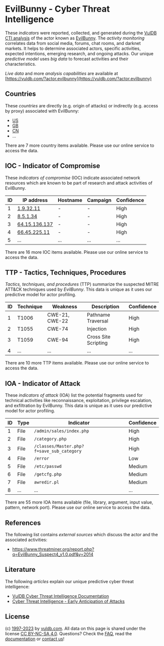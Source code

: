 # EvilBunny - Cyber Threat Intelligence

These _indicators_ were reported, collected, and generated during the [VulDB CTI analysis](https://vuldb.com/?kb.cti) of the actor known as [EvilBunny](https://vuldb.com/?actor.evilbunny). The _activity monitoring_ correlates data from social media, forums, chat rooms, and darknet markets. It helps to determine associated actors, specific activities, expected intentions, emerging research, and ongoing attacks. Our unique _predictive model_ uses _big data_ to forecast activities and their characteristics.

_Live data_ and more _analysis capabilities_ are available at [https://vuldb.com/?actor.evilbunny](https://vuldb.com/?actor.evilbunny)

## Countries

These _countries_ are directly (e.g. origin of attacks) or indirectly (e.g. access by proxy) associated with EvilBunny:

* [US](https://vuldb.com/?country.us)
* [GB](https://vuldb.com/?country.gb)
* [CN](https://vuldb.com/?country.cn)
* ...

There are 7 more country items available. Please use our online service to access the data.

## IOC - Indicator of Compromise

These _indicators of compromise_ (IOC) indicate associated network resources which are known to be part of research and attack activities of EvilBunny.

ID | IP address | Hostname | Campaign | Confidence
-- | ---------- | -------- | -------- | ----------
1 | [1.9.32.11](https://vuldb.com/?ip.1.9.32.11) | - | - | High
2 | [8.5.1.34](https://vuldb.com/?ip.8.5.1.34) | - | - | High
3 | [64.15.136.137](https://vuldb.com/?ip.64.15.136.137) | - | - | High
4 | [66.45.225.11](https://vuldb.com/?ip.66.45.225.11) | - | - | High
5 | ... | ... | ... | ...

There are 16 more IOC items available. Please use our online service to access the data.

## TTP - Tactics, Techniques, Procedures

_Tactics, techniques, and procedures_ (TTP) summarize the suspected MITRE ATT&CK techniques used by _EvilBunny_. This data is unique as it uses our predictive model for actor profiling.

ID | Technique | Weakness | Description | Confidence
-- | --------- | -------- | ----------- | ----------
1 | T1006 | CWE-21, CWE-22 | Pathname Traversal | High
2 | T1055 | CWE-74 | Injection | High
3 | T1059 | CWE-94 | Cross Site Scripting | High
4 | ... | ... | ... | ...

There are 10 more TTP items available. Please use our online service to access the data.

## IOA - Indicator of Attack

These _indicators of attack_ (IOA) list the potential fragments used for technical activities like reconnaissance, exploitation, privilege escalation, and exfiltration by EvilBunny. This data is unique as it uses our predictive model for actor profiling.

ID | Type | Indicator | Confidence
-- | ---- | --------- | ----------
1 | File | `/admin/sales/index.php` | High
2 | File | `/category.php` | High
3 | File | `/classes/Master.php?f=save_sub_category` | High
4 | File | `/error` | Low
5 | File | `/etc/passwd` | Medium
6 | File | `/getcfg.php` | Medium
7 | File | `awredir.pl` | Medium
8 | ... | ... | ...

There are 55 more IOA items available (file, library, argument, input value, pattern, network port). Please use our online service to access the data.

## References

The following list contains _external sources_ which discuss the actor and the associated activities:

* https://www.threatminer.org/report.php?q=EvilBunny_Suspect4_v1.0.pdf&y=2014

## Literature

The following _articles_ explain our unique predictive cyber threat intelligence:

* [VulDB Cyber Threat Intelligence Documentation](https://vuldb.com/?kb.cti)
* [Cyber Threat Intelligence - Early Anticipation of Attacks](https://www.scip.ch/en/?labs.20201022)

## License

(c) [1997-2023](https://vuldb.com/?kb.changelog) by [vuldb.com](https://vuldb.com/?kb.about). All data on this page is shared under the license [CC BY-NC-SA 4.0](https://creativecommons.org/licenses/by-nc-sa/4.0/). Questions? Check the [FAQ](https://vuldb.com/?kb.faq), read the [documentation](https://vuldb.com/?kb) or [contact us](https://vuldb.com/?contact)!
